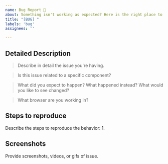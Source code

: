 ```yaml
---
name: Bug Report 🐛
about: Something isn't working as expected? Here is the right place to report. 
title: "[BUG] "
labels: 'bug'
assignees: ''

---
```


## Detailed Description
<!-- A clear and concise description of what the bug is -->


> Describe in detail the issue you're having.

> Is this issue related to a specific component?

> What did you expect to happen? What happened instead? What would you like to see changed?

> What browser are you working in?


## Steps to reproduce
Describe the steps to reproduce the behavior: 
1. 

## Screenshots
Provide screenshots, videos, or gifs of issue.
